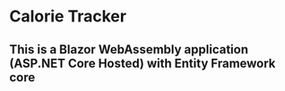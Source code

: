 # Calorie Tracker
## This is a Blazor WebAssembly application (ASP.NET Core Hosted) with Entity Framework core
